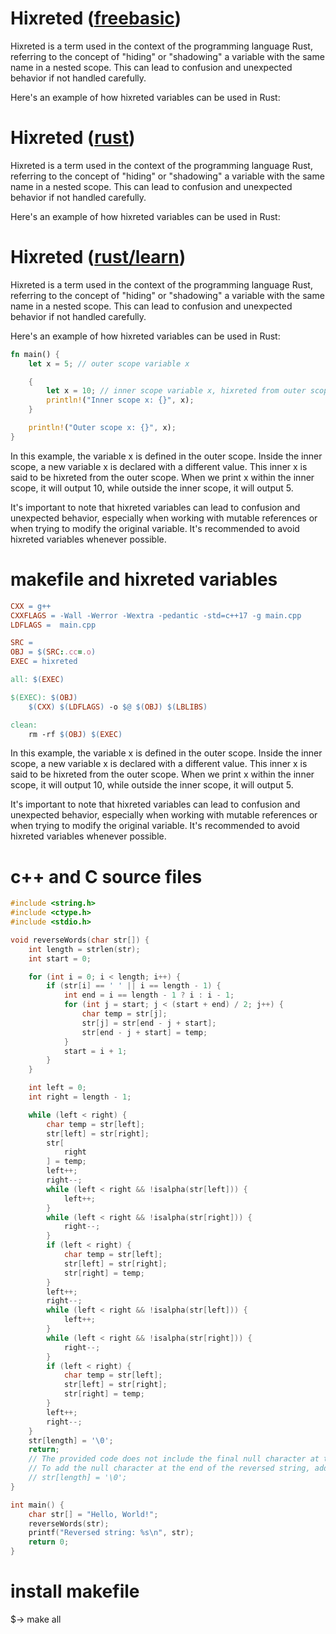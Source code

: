 # Hixreted ([freebasic](https://www.freebasic.net/))

Hixreted is a term used in the context of the programming language Rust, referring to the concept of "hiding" or "shadowing" a variable with the same name in a nested scope. This can lead to confusion and unexpected behavior if not handled carefully.

Here's an example of how hixreted variables can be used in Rust:

# Hixreted ([rust](https://www.rust-lang.org/))

Hixreted is a term used in the context of the programming language Rust, referring to the concept of "hiding" or "shadowing" a variable with the same name in a nested scope. This can lead to confusion and unexpected behavior if not handled carefully.

Here's an example of how hixreted variables can be used in Rust:

# Hixreted ([rust/learn](https://www.rust-lang.org/learn))

Hixreted is a term used in the context of the programming language Rust, referring to the concept of "hiding" or "shadowing" a variable with the same name in a nested scope. This can lead to confusion and unexpected behavior if not handled carefully.

Here's an example of how hixreted variables can be used in Rust:


```rust
fn main() {
    let x = 5; // outer scope variable x

    {
        let x = 10; // inner scope variable x, hixreted from outer scope
        println!("Inner scope x: {}", x);
    }

    println!("Outer scope x: {}", x);
}
```
In this example, the variable x is defined in the outer scope. Inside the inner scope, a new variable x is declared with a different value. This inner x is said to be hixreted from the outer scope. When we print x within the inner scope, it will output 10, while outside the inner scope, it will output 5.

It's important to note that hixreted variables can lead to confusion and unexpected behavior, especially when working with mutable references or when trying to modify the original variable. It's recommended to avoid hixreted variables whenever possible.

# makefile and hixreted variables

```makefile
CXX = g++
CXXFLAGS = -Wall -Werror -Wextra -pedantic -std=c++17 -g main.cpp
LDFLAGS =  main.cpp

SRC = 
OBJ = $(SRC:.cc=.o)
EXEC = hixreted

all: $(EXEC)

$(EXEC): $(OBJ)
	$(CXX) $(LDFLAGS) -o $@ $(OBJ) $(LBLIBS)

clean:
	rm -rf $(OBJ) $(EXEC)
```

In this example, the variable x is defined in the outer scope. Inside the inner scope, a new variable x is declared with a different value. This inner x is said to be hixreted from the outer scope. When we print x within the inner scope, it will output 10, while outside the inner scope, it will output 5.

It's important to note that hixreted variables can lead to confusion and unexpected behavior, especially when working with mutable references or when trying to modify the original variable. It's recommended to avoid hixreted variables whenever possible.

# c++ and C source files 
```c++
#include <string.h>
#include <ctype.h>
#include <stdio.h>

void reverseWords(char str[]) {
    int length = strlen(str);
    int start = 0;

    for (int i = 0; i < length; i++) {
        if (str[i] == ' ' || i == length - 1) {
            int end = i == length - 1 ? i : i - 1;
            for (int j = start; j < (start + end) / 2; j++) {
                char temp = str[j];
                str[j] = str[end - j + start];
                str[end - j + start] = temp;
            }
            start = i + 1;
        }
    }

    int left = 0;
    int right = length - 1;

    while (left < right) {
        char temp = str[left];
        str[left] = str[right];
        str[
            right
        ] = temp;
        left++;
        right--;
        while (left < right && !isalpha(str[left])) {
            left++;
        }
        while (left < right && !isalpha(str[right])) {
            right--;
        }
        if (left < right) {
            char temp = str[left];
            str[left] = str[right];
            str[right] = temp;
        }
        left++;
        right--;
        while (left < right && !isalpha(str[left])) {
            left++;
        }
        while (left < right && !isalpha(str[right])) {
            right--;
        }
        if (left < right) {
            char temp = str[left];
            str[left] = str[right];
            str[right] = temp;
        }
        left++;
        right--;
    }
    str[length] = '\0';
    return;
    // The provided code does not include the final null character at the end of the string.
    // To add the null character at the end of the reversed string, add the following line:
    // str[length] = '\0';
}

int main() {
    char str[] = "Hello, World!";
    reverseWords(str);
    printf("Reversed string: %s\n", str);
    return 0;
}

```
# install makefile
$-> make all